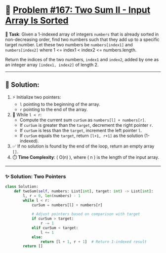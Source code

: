 # 📝 [Problem #167: Two Sum II - Input Array Is Sorted](https://leetcode.com/problems/two-sum-ii-input-array-is-sorted/description/)

**🎯 Task**: Given a 1-indexed array of integers `numbers` that is already sorted in non-decreasing order, find two numbers such that they add up to a specific target number. Let these two numbers be `numbers[index1]` and `numbers[index2]` where 1 <= index1 < index2 <= numbers.length.

Return the indices of the two numbers, `index1` and `index2`, added by one as an integer array `[index1, index2]` of length 2.

---

## 🌟 Solution:

1. ⚡ Initialize two pointers: 
    - `l` pointing to the beginning of the array.
    - `r` pointing to the end of the array.
2. 🔁 While `l < r`:
    - Compute the current sum `curSum` as `numbers[l] + numbers[r]`.
    - If `curSum` is greater than the `target`, decrement the right pointer `r`.
    - If `curSum` is less than the `target`, increment the left pointer `l`.
    - If `curSum` equals the `target`, return `[l+1, r+1]` as the solution (1-indexed).
3. ✅ If no solution is found by the end of the loop, return an empty array `[]`.
4. ⏱️ **Time Complexity**: \( O(n) \), where \( n \) is the length of the input array.

---

### ✨ Solution: Two Pointers

```python
class Solution:
    def twoSum(self, numbers: List[int], target: int) -> List[int]:
        l, r = 0, len(numbers) - 1
        while l < r:
            curSum = numbers[l] + numbers[r]
            
            # Adjust pointers based on comparison with target
            if curSum > target:
                r -= 1
            elif curSum < target:
                l += 1
            else:
                return [l + 1, r + 1]  # Return 1-indexed result
        return []
